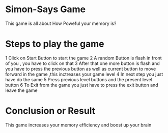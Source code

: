 # Simon-Says Game 

This game is all about How Poweful your memory is?

# Steps to play the game
1 Click on Start Button to start the game
2 A random Button is flash in front of you , you have to click on that
3 After that one more button is flash and you have to press the previous button as well as current button to move forward in the game ,this inctreases your game level
4 In next step you just have do the same 
5 Press previous level buttons and the present level button
6 To Exit from the game you just have to press the exit button and leave the game

# Conclusion or Result

This game increases your memory efficiency and boost up your brain

